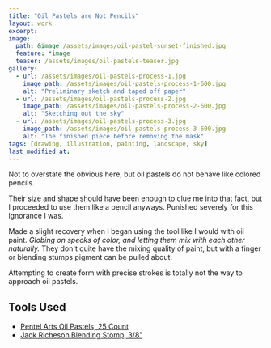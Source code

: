 ```yaml
---
title: "Oil Pastels are Not Pencils"
layout: work
excerpt:
image: 
  path: &image /assets/images/oil-pastel-sunset-finished.jpg
  feature: *image
  teaser: /assets/images/oil-pastels-teaser.jpg
gallery:
  - url: /assets/images/oil-pastels-process-1.jpg
    image_path: /assets/images/oil-pastels-process-1-600.jpg
    alt: "Preliminary sketch and taped off paper"
  - url: /assets/images/oil-pastels-process-2.jpg
    image_path: /assets/images/oil-pastels-process-2-600.jpg
    alt: "Sketching out the sky"
  - url: /assets/images/oil-pastels-process-3.jpg
    image_path: /assets/images/oil-pastels-process-3-600.jpg
    alt: "The finished piece before removing the mask"
tags: [drawing, illustration, painting, landscape, sky]
last_modified_at:
---
```


Not to overstate the obvious here, but oil pastels do not behave like colored pencils.

Their size and shape should have been enough to clue me into that fact, but I proceeded to use them like a pencil anyways. Punished severely for this ignorance I was.

Made a slight recovery when I began using the tool like I would with oil paint. *Globing on specks of color, and letting them mix with each other naturally.* They don't quite have the mixing quality of paint, but with a finger or blending stumps pigment can be pulled about.

Attempting to create form with precise strokes is totally not the way to approach oil pastels.

## Tools Used

- [Pentel Arts Oil Pastels, 25 Count](https://www.amazon.com/Pentel-Arts-Pastels-Count-PHN-25/dp/B01HGYIAT0/ref=as_li_ss_tl?ie=UTF8&qid=1477597424&sr=8-6&keywords=pentel+oil+pastels&linkCode=ll1&tag=2rosebuds-20&linkId=51263f8c62514e85fd039ffcb86934e6)
- [Jack Richeson Blending Stomp, 3/8\"](https://www.amazon.com/Jack-Richeson-Blending-Stomp-8-Inch/dp/B001BYRK1Q/ref=as_li_ss_tl?ie=UTF8&qid=1477597624&sr=8-6&keywords=blending+stumps&linkCode=ll1&tag=2rosebuds-20&linkId=aaaff9e80069ada137c46e2ced713eb5)
